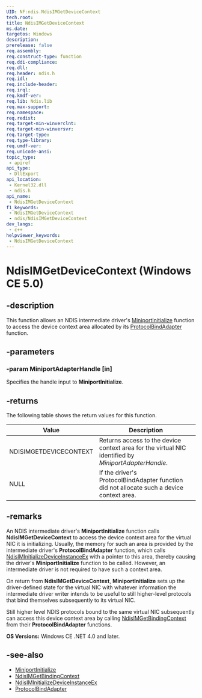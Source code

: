 ```yaml
---
UID: NF:ndis.NdisIMGetDeviceContext
tech.root: 
title: NdisIMGetDeviceContext
ms.date: 
targetos: Windows
description: 
prerelease: false
req.assembly: 
req.construct-type: function
req.ddi-compliance: 
req.dll: 
req.header: ndis.h
req.idl: 
req.include-header: 
req.irql: 
req.kmdf-ver: 
req.lib: Ndis.lib
req.max-support: 
req.namespace: 
req.redist: 
req.target-min-winverclnt: 
req.target-min-winversvr: 
req.target-type: 
req.type-library: 
req.umdf-ver: 
req.unicode-ansi: 
topic_type:
 - apiref
api_type:
 - DllExport
api_location:
 - Kernel32.dll
 - ndis.h
api_name:
 - NdisIMGetDeviceContext
f1_keywords:
 - NdisIMGetDeviceContext
 - ndis/NdisIMGetDeviceContext
dev_langs:
 - c++
helpviewer_keywords:
 - NdisIMGetDeviceContext
---
```


# NdisIMGetDeviceContext (Windows CE 5.0)

## -description

This function allows an NDIS intermediate driver's [MiniportInitialize](aa447847\(v=msdn.10\).md) function to access the device context area allocated by its [ProtocolBindAdapter](ms919689\(v=msdn.10\).md) function.

## -parameters

### -param MiniportAdapterHandle [in]

Specifies the handle input to **MiniportInitialize**.

## -returns

The following table shows the return values for this function.

<table>
<thead>
<tr class="header">
<th>Value</th>
<th>Description</th>
</tr>
</thead>
<tbody>
<tr class="odd">
<td>NDISIMGETDEVICECONTEXT</td>
<td>Returns access to the device context area for the virtual NIC identified by <em>MiniportAdapterHandle</em>.</td>
</tr>
<tr class="even">
<td>NULL</td>
<td>If the driver's ProtocolBindAdapter function did not allocate such a device context area.</td>
</tr>
</tbody>
</table>

## -remarks

An NDIS intermediate driver's **MiniportInitialize** function calls **NdisIMGetDeviceContext** to access the device context area for the virtual NIC it is initializing. Usually, the memory for such an area is provided by the intermediate driver's **ProtocolBindAdapter** function, which calls [NdisIMInitializeDeviceInstanceEx](aa447997\(v=msdn.10\).md) with a pointer to this area, thereby causing the driver's **MiniportInitialize** function to be called. However, an intermediate driver is not required to have such a context area.

On return from **NdisIMGetDeviceContext**, **MiniportInitialize** sets up the driver-defined state for the virtual NIC with whatever information the intermediate driver writer intends to be useful to still higher-level protocols that bind themselves subsequently to its virtual NIC.

Still higher level NDIS protocols bound to the same virtual NIC subsequently can access this device context area by calling [NdisIMGetBindingContext](aa447993\(v=msdn.10\).md) from their **ProtocolBindAdapter** functions.

**OS Versions:** Windows CE .NET 4.0 and later.  

## -see-also

- [MiniportInitialize](aa447847\(v=msdn.10\).md)
- [NdisIMGetBindingContext](aa447993\(v=msdn.10\).md)
- [NdisIMInitializeDeviceInstanceEx](aa447997\(v=msdn.10\).md)
- [ProtocolBindAdapter](ms919689\(v=msdn.10\).md)
